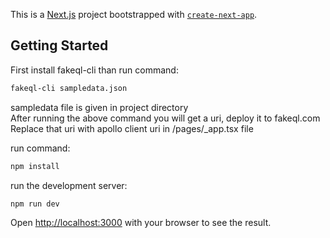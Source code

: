 This is a [Next.js](https://nextjs.org/) project bootstrapped with [`create-next-app`](https://github.com/vercel/next.js/tree/canary/packages/create-next-app).

## Getting Started

First install fakeql-cli than
run command:
```bash
fakeql-cli sampledata.json
```
sampledata file is given in project directory <br />
After running the above command you will get a uri, deploy it to fakeql.com <br />
Replace that uri with apollo client uri in /pages/_app.tsx file <br />

run command:
```bash
npm install
```
run the development server:

```bash
npm run dev
```

Open [http://localhost:3000](http://localhost:3000) with your browser to see the result.
